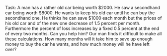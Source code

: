 Task:
A man has a rather old car being worth $2000. He saw a secondhand car being worth $8000. He wants to keep
his old car until he can buy the secondhand one.
He thinks he can save $1000 each month but the prices of his old car and of the new one decrease of 1.5
percent per month. Furthermore the percent of loss increases by a fixed 0.5 percent at the end of every two
months.
Can you help him? Our man finds it difficult to make all these calculations.
How many months will it take him to save up enough money to buy the car he wants, and how much money will
he have left over?

